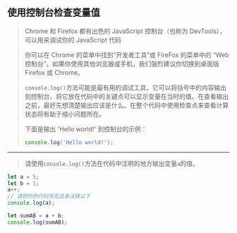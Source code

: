 ## 使用控制台检查变量值

> Chrome 和 Firefox 都有出色的 JavaScript 控制台（也称为 DevTools），可以用来调试你的 JavaScript 代码
>
> 你可以在 Chrome 的菜单中找到“开发者工具”或 FireFox 的菜单中的 “Web 控制台”。如果你使用其他浏览器或手机，我们强烈建议你切换到桌面版 Firefox 或 Chrome。
>
> `console.log()`方法可能是最有用的调试工具，它可以将括号中的内容输出到控制台，将它放在代码中的关键点可以显示变量在当时的值。在查看输出之前，最好先想清楚输出应该是什么。在整个代码中使用检查点来查看计算状态将有助于缩小问题所在。
>
> 下面是输出 'Hello world!' 到控制台的示例：
>
> ```js
> console.log('Hello world!');
> ```

---

> 请使用`console.log()`方法在代码中注明的地方输出变量`a`的值。

```js
let a = 5;
let b = 1;
a++;
// 请把你的代码写在这条注释以下
console.log(a);

let sumAB = a + b;
console.log(sumAB);
```

